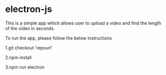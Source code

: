 # electron-js

This is a simple app which allows user to upload a video and find the length of the video in seconds.

To run the app, please follow the below instructions

1.git checkout 'repourl'

2.npm install

3.npm run electron
